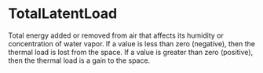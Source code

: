 TotalLatentLoad
===============

Total energy added or removed from air that affects its humidity or concentration of water vapor.  If a value is less than zero (negative), then the thermal load is lost from the space. If a value is greater than zero (positive), then the thermal load is a gain to the space.
